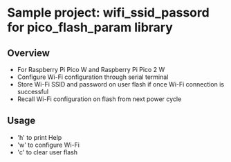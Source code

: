 # Sample project: wifi_ssid_passord for pico_flash_param library

## Overview
* For Raspberry Pi Pico W and Raspberry Pi Pico 2 W
* Configure Wi-Fi configuration through serial terminal
* Store Wi-Fi SSID and password on user flash if once Wi-Fi connection is successful
* Recall Wi-Fi configuration on flash from next power cycle 

## Usage
* 'h' to print Help
* 'w' to configure Wi-Fi
* 'c' to clear user flash
